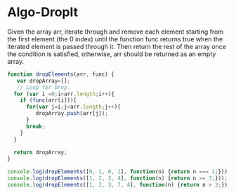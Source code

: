# Algo-DropIt
Given the array arr, iterate through and remove each element starting from the first element (the 0 index) until the function func returns true when the iterated element is passed through it.  Then return the rest of the array once the condition is satisfied, otherwise, arr should be returned as an empty array.

```javascript
function dropElements(arr, func) {
   var dropArray=[];
   // Loop for Drop.
  for (var i =0;i<arr.length;i++){
    if (func(arr[i])){
      for(var j=i;j<arr.length;j++){
         dropArray.push(arr[j]);
      } 
      break;
    }  
  }
  
  return dropArray;
}

console.log(dropElements([0, 1, 0, 1], function(n) {return n === 1;}));
console.log(dropElements([1, 2, 3, 4], function(n) {return n >= 3;}));
console.log(dropElements([1, 2, 3, 7, 4], function(n) {return n > 3;}));

```
